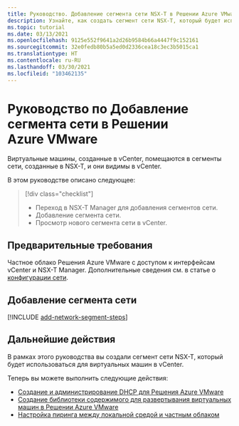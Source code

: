 ```yaml
---
title: Руководство. Добавление сегмента сети NSX-T в Решении Azure VMware
description: Узнайте, как создать сегмент сети NSX-T, который будет использоваться для виртуальных машин в vCenter.
ms.topic: tutorial
ms.date: 03/13/2021
ms.openlocfilehash: 9125e552f9641a2d26b9584b66a4447f9c152161
ms.sourcegitcommit: 32e0fedb80b5a5ed0d2336cea18c3ec3b5015ca1
ms.translationtype: HT
ms.contentlocale: ru-RU
ms.lasthandoff: 03/30/2021
ms.locfileid: "103462135"
---
```

# <a name="tutorial-add-a-network-segment-in-azure-vmware-solution"></a>Руководство по Добавление сегмента сети в Решении Azure VMware 

Виртуальные машины, созданные в vCenter, помещаются в сегменты сети, созданные в NSX-T, и они видимы в vCenter.

В этом руководстве описано следующее:

> [!div class="checklist"]
> * Переход в NSX-T Manager для добавления сегментов сети.
> * Добавление сегмента сети.
> * Просмотр нового сегмента сети в vCenter.

## <a name="prerequisites"></a>Предварительные требования

Частное облако Решения Azure VMware с доступом к интерфейсам vCenter и NSX-T Manager. Дополнительные сведения см. в статье о [конфигурации сети](tutorial-configure-networking.md).

## <a name="add-a-network-segment"></a>Добавление сегмента сети

[!INCLUDE [add-network-segment-steps](includes/add-network-segment-steps.md)]

## <a name="next-steps"></a>Дальнейшие действия

В рамках этого руководства вы создали сегмент сети NSX-T, который будет использоваться для виртуальных машин в vCenter. 

Теперь вы можете выполнить следующие действия: 

- [Создание и администрирование DHCP для Решения Azure VMware](manage-dhcp.md)
- [Создание библиотеки содержимого для развертывания виртуальных машин в Решении Azure VMware](deploy-vm-content-library.md) 
- [Настройка пиринга между локальной средой и частным облаком](tutorial-expressroute-global-reach-private-cloud.md)


<!-- LINKS - external-->

<!-- LINKS - internal -->
